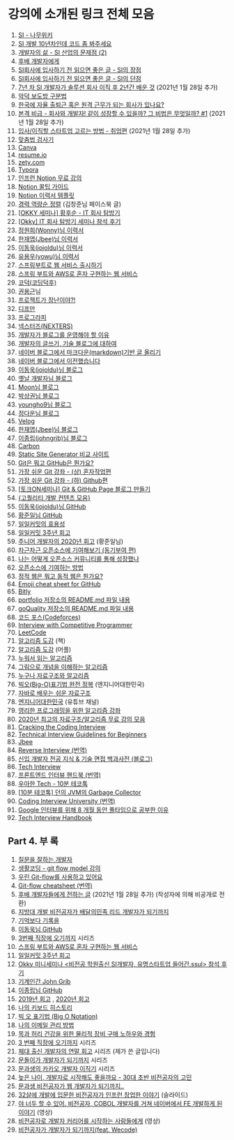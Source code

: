 # 강의에 소개된 링크 전체 모음



1. [SI - 나무위키](https://namu.wiki/w/SI)
2. [SI 개발 10년차인데 코드 좀 봐주세요](https://www.popit.kr/si-개발-10년차인데-코드-좀-봐주세요/)
3. [개발자의 삶 - SI 산업의 문제점 (2)](https://okky.kr/article/501488)
4. [후배 개발자에게](https://brunch.co.kr/@javajigi/4)
5. [SI회사에 입사하기 전 읽으면 좋은 글 - SI의 장점](https://preamtree.tistory.com/132)
6. [SI회사에 입사하기 전 읽으면 좋은 글 - SI의 단점](https://preamtree.tistory.com/133)
7. [7년 차 SI 개발자가 솔루션 회사 이직 후 2년간 배운 것](https://ohseyong.com/?p=3123) (2021년 1월 28일 추가)
8. [악덕 보도방 구분법](https://www.facebook.com/groups/codingeverybody/permalink/4294604973913339)
9. [한국에 자율 출퇴근 혹은 원격 근무가 되는 회사가 있나요?](https://github.com/milooy/remote-or-flexible-work-company-in-korea)
10. [본격 비급 - 회사와 개발자! 같이 성장할 수 있을까? 그 비법은 무엇일까? #1](https://www.youtube.com/watch?v=qL9gXibI8P4&feature=youtu.be) (2021년 1월 28일 추가)
11. [입사/이직할 스타트업 고르는 방법 - 취업편](https://www.youtube.com/watch?v=euxI9vljXw8) (2021년 1월 28일 추가)
12. [맞춤법 검사기](https://speller.cs.pusan.ac.kr/)
13. [Canva](https://canva.com/)
14. [resume.io](https://resume.io/)
15. [zety.com](https://zety.com/)
16. [Typora](https://www.typora.io/)
17. [인프런 Notion 무료 강의](https://www.inflearn.com/course/노션-notion-활용)
18. [Notion 꿀팁 가이드](https://www.notion.so/Notion-1ad7ccbc41a44298814a4820d4acb14e)
19. [Notion 이력서 템플릿](https://www.notion.so/5ec4542496e14121b62b9b28b98374b9)
20. [경력 역량순 정렬](https://www.facebook.com/cjunekim/posts/3477505705611305) (김창준님 페이스북 글)
21. [[OKKY 세미나\] 황후순 - IT 회사 탐방기](https://www.youtube.com/watch?v=HPm_JdGOfS4)
22. [[Okky\] IT 회사 탐방기 세미나 참석 후기](https://jojoldu.tistory.com/274)
23. [정원희(Wonny)님 이력서](https://www.notion.so/Wonny-e64e2e55653c4d8b8b632118b36bdd72)
24. [한재엽(Jbee)님 이력서](https://jbee.io/about/)
25. [이동욱(jojoldu)님 이력서](https://jojoldu.github.io/)
26. [유용우(yowu)님 이력서](https://resume.yowu.dev/)
27. [스프링부트로 웹 서비스 출시하기](https://jojoldu.tistory.com/250)
28. [스프링 부트와 AWS로 혼자 구현하는 웹 서비스](http://www.kyobobook.co.kr/product/detailViewKor.laf?ejkGb=KOR&mallGb=KOR&barcode=9788965402602&orderClick=LEa&Kc=)
29. [코덕(코딩덕후)](https://co-duck.com/)
30. [권용근](https://github.com/kingbbode)님
31. [프로젝트가 장난이야?!](https://woowabros.github.io/experience/2018/11/12/toy-project.html)
32. [디프만](https://www.depromeet.com/)
33. [프로그라피](http://prography.org/)
34. [넥스터즈(NEXTERS)](http://teamnexters.com/)
35. [개발자가 블로그를 운영해야 할 이유](https://taegon.kim/archives/7107)
36. [개발자의 글쓰기, 기술 블로그에 대하여](https://jbee.io/essay/writing-of-developers/)
37. [네이버 블로그에서 마크다운(markdown)기반 글 올리기](https://blog.naver.com/2___j/221459065632)
38. [네이버 블로그에서 이전했습니다](https://velog.io/@embeddedjune/네이버-블로그에서-이전했습니다)
39. [이동욱(jojoldu)님 블로그](https://jojoldu.tistory.com/)
40. [옛날 개발자님 블로그](https://brunch.co.kr/@springboot#articles)
41. [Moon님 블로그](https://medium.com/@moonformeli)
42. [박상권님 블로그](https://medium.com/@gun0912)
43. [youngho9님 블로그](https://www.notion.so/younho9-Blog-9ed630c8603541bab20662b4854a891f)
44. [정다운님 블로그](https://iam.nyanye.com/)
45. [Velog](https://velog.io/)
46. [한재엽(Jbee)님 블로그](https://jbee.io/)
47. [이종립(johngrib)님 블로그](https://johngrib.github.io/)
48. [Carbon](https://carbon.now.sh/)
49. [Static Site Generator 비교 사이트](https://jamstack.org/generators/)
50. [Git은 뭐고 GitHub은 뭔가요?](https://www.youtube.com/watch?v=Bd35Ze7-dIw)
51. [가장 쉬운 Git 강좌 - (상) 혼자작업편](https://www.youtube.com/watch?v=FXDjmsiv8fI&t=3s)
52. [가장 쉬운 Git 강좌 - (하) Github편](https://www.youtube.com/watch?v=GaKjTjwcKQo)
53. [[토크ON세미나\] Git & GitHub Page 블로그 만들기](https://www.youtube.com/watch?v=YQat_D1C-ps)
54. [{고퀄리티 개발 컨텐츠 모음}](https://github.com/Integerous/goQuality-dev-contents)
55. [이동욱(jojoldu)님 GitHub](https://github.com/jojoldu)
56. [황준일님 GitHub](https://github.com/JunilHwang)
57. [일일커밋의 효용성](https://jojoldu.tistory.com/402)
58. [일일커밋 3주년 회고](https://jojoldu.tistory.com/464)
59. [주니어 개발자의 2020년 회고](https://junilhwang.github.io/TIL/Review/2020-year/end/) (황준일님)
60. [차근차근 오픈소스에 기여해보기 (동기부여 편)](https://rinae.dev/posts/how-to-contribute-oss)
61. [나는 어떻게 오픈소스 커뮤니티를 통해 성장했나](https://blog.cometkim.kr/posts/mattermost-contribution/how-i-grow-up-with-mattermost-community/)
62. [오픈소스에 기여하는 방법](https://opensource.guide/ko/how-to-contribute/)
63. [정적 웹은 뭐고 동적 웹은 뭔가요?](https://www.youtube.com/watch?v=C06xRvXIAUk)
64. [Emoji cheat sheet for GitHub](https://www.webfx.com/tools/emoji-cheat-sheet/)
65. [Bitly](https://bitly.com/)
66. [portfolio 저장소의 README.md 파일 내용](https://github.com/Integerous/all-in-one/blob/main/포트폴리오/portfolio.txt)
67. [goQuality 저장소의 README.md 파일 내용](https://github.com/Integerous/all-in-one/blob/main/포트폴리오/project.txt)
68. [코드 포스(Codeforces)](http://codeforces.com/)
69. [Interview with Competitive Programmer](https://www.youtube.com/watch?v=F4rykKLcduI)
70. [LeetCode](https://leetcode.com/) 
71. [알고리즘 도감](http://www.yes24.com/Product/Goods/58290453) (책)
72. [알고리즘 도감](https://play.google.com/store/apps/details?id=wiki.algorithm.algorithms&hl=ko) (어플)
73. [누워서 읽는 알고리즘](http://www.kyobobook.co.kr/product/detailViewKor.laf?barcode=9788968482274)
74. [그림으로 개념을 이해하는 알고리즘](http://www.yes24.com/Product/Goods/37885448)
75. [누구나 자료구조와 알고리즘](http://www.kyobobook.co.kr/product/detailViewKor.laf?ejkGb=KOR&mallGb=KOR&barcode=9791160505061&orderClick=&Kc=)
76. [빅오(Big-O)표기법 완전 정복](https://www.youtube.com/watch?v=6Iq5iMCVsXA) (엔지니어대한민국)
77. [자바로 배우는 쉬운 자료구조](https://www.hanbit.co.kr/store/books/look.php?p_code=B6297351572)
78. [엔지니어대한민국](https://www.youtube.com/user/damazzang/videos) (유튜브 채널)
79. [영리한 프로그래밍을 위한 알고리즘 강좌](https://www.inflearn.com/course/알고리즘-강좌)
80. [2020년 최고의 자료구조/알고리즘 무료 강의 모음](https://digitaldefynd.com/best-data-structures-algorithms-tutorial-course-certification/)
81. [Cracking the Coding Interview](http://www.kyobobook.co.kr/product/detailViewEng.laf?ejkGb=ENG&mallGb=ENG&barcode=9780984782857&orderClick=LAG&Kc=)
82. [Technical Interview Guidelines for Beginners](https://github.com/JaeYeopHan/Interview_Question_for_Beginner)
83. [Jbee](https://github.com/JaeYeopHan)
84. [Reverse Interview (번역)](https://github.com/JaeYeopHan/Interview_Question_for_Beginner/tree/master/Reverse_Interview)
85. [신입 개발자 전공 지식 & 기술 면접 백과사전 (블로그)](https://gyoogle.dev/blog/)
86. [Tech Interview](https://github.com/WeareSoft/tech-interview)
87. [프론트엔드 인터뷰 핸드북 (번역)](https://github.com/yangshun/front-end-interview-handbook/tree/master/contents/kr)
88. [우아한 Tech - 10분 테코톡](https://www.youtube.com/watch?v=1xJU8HfBREY&list=PLgXGHBqgT2TvpJ_p9L_yZKPifgdBOzdVH)
89. [[10분 테코톡\] 던의 JVM의 Garbage Collector](https://www.youtube.com/watch?v=vZRmCbl871I&list=PLgXGHBqgT2TvpJ_p9L_yZKPifgdBOzdVH&index=64)
90. [Coding Interview University (번역)](https://github.com/jwasham/coding-interview-university/blob/master/translations/README-ko.md)
91. [Google 인터뷰를 위해 8 개월 동안 풀타임으로 공부한 이유](https://medium.freecodecamp.org/why-i-studied-full-time-for-8-months-for-a-google-interview-cc662ce9bb13)
92. [Tech Interview Handbook](https://yangshun.github.io/tech-interview-handbook/)

## Part 4. 부 록

1. [질문을 잘하는 개발자](https://jbee.io/essay/good_questionor/)
2. [생활코딩 - git flow model 강의](https://www.youtube.com/watch?v=EzcF6RX8RrQ)
3. [우린 Git-flow를 사용하고 있어요](https://woowabros.github.io/experience/2017/10/30/baemin-mobile-git-branch-strategy.html)
4. [Git-flow cheatsheet (번역)](https://danielkummer.github.io/git-flow-cheatsheet/index.ko_KR.html)
5. [후배 개발자들에게 전하는 글](https://www.facebook.com/100002189626578/posts/3647131878703097/?d=n) (2021년 1월 28일 추가) (작성자에 의해 비공개로 전환)
6. [지방대 개발 비전공자가 배달의민족 리드 개발자가 되기까지](https://www.youtube.com/watch?v=V9AGvwPmnZU)
7. [기억보다 기록을](https://jojoldu.tistory.com/)
8. [이동욱님 GitHub](https://github.com/jojoldu) 
9. [3번째 직장에 오기까지](https://jojoldu.tistory.com/277?category=689637) 시리즈
10. [스프링 부트와 AWS로 혼자 구현하는 웹 서비스](http://www.kyobobook.co.kr/product/detailViewKor.laf?ejkGb=KOR&mallGb=KOR&barcode=9788965402602&orderClick=LEa&Kc=)
11. [일일커밋 3주년 회고](https://jojoldu.tistory.com/464?category=689637)
12. [Okky 미니세미나 <비전공 학원출신 SI개발자, 유명스타트업 들어간.ssul> 참석 후기](https://jojoldu.tistory.com/247?category=717426)
13. [기계인간 John Grib](https://johngrib.github.io/)
14. [이종립님 GitHub](https://github.com/johngrib)
15. [2019년 회고](https://johngrib.github.io/wiki/review-2019/) , [2020년 회고](https://johngrib.github.io/wiki/review-2020/)
16. [나의 키보드 히스토리](https://johngrib.github.io/wiki/my-keyboard/)
17. [빅 오 표기법 (Big O Notation)](https://johngrib.github.io/wiki/big-O-notation/)
18. [나의 이메일 관리 방법](https://johngrib.github.io/wiki/email-gardening/)
19. [목과 허리 건강을 위한 물리적 장비 구매 노하우와 경험](https://johngrib.github.io/wiki/my-desk-environment/)
20. [3 번째 직장에 오기까지](https://jojoldu.tistory.com/277?category=689637) 시리즈
21. [체대 출신 개발자의 연말 회고](https://ryan-han.com/categories/회고/) 시리즈 (제가 쓴 글입니다)
22. [문돌이가 개발자가 되기까지](https://roka88.dev/94) 시리즈
23. [문과생의 카카오 개발자 이직기](https://zorba91.tistory.com/m/270?category=876991) 시리즈
24. [늦은 나이, 개발자로 시작해도 좋을까요 - 30대 초반 비전공자의 고민](https://taegon.kim/archives/7829)
25. [문과생 비전공자가 웹 개발자가 되기까지..](https://okky.tistory.com/197)
26. [32살에 개발에 입문한 비전공자가 인프런 창업한 이야기](https://www.slideshare.net/hodoogwaja/ss-81938573) (슬라이드)
27. [야 너두 할 수 있어. 비전공자, COBOL 개발자를 거쳐 네이버에서 FE 개발하게 된 이야기](https://tv.naver.com/v/15355246) (영상)
28. [비전공자로 개발자 커리어를 시작하는 사람들에게](https://www.youtube.com/watch?v=5bIzMeC6Djk) (영상)
29. [비전공자가 개발자가 되기까지(feat. Wecode)](https://velog.io/@devmoonsh/Wecode-review)